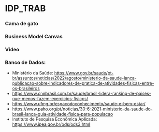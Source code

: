 # IDP_TRAB

### Cama de gato

### Business Model Canvas

### Vídeo

### Banco de Dados:
- Ministério da Saúde: https://www.gov.br/saude/pt-br/assuntos/noticias/2022/agosto/ministerio-da-saude-lanca-publicacao-sobre-indicadores-de-pratica-de-atividades-fisicas-entre-os-brasileiros
- https://www.cnnbrasil.com.br/saude/brasil-lidera-ranking-de-paises-que-menos-fazem-exercicios-fisicos/
- https://www.ufmg.br/espacodoconhecimento/saude-e-bem-estar/
- https://www.paho.org/pt/noticias/30-6-2021-ministerio-da-saude-do-brasil-lanca-guia-atividade-fisica-para-populacao
- Instituto de Pesquisa Econômica Aplicada: https://www.ipea.gov.br/ods/ods3.html
